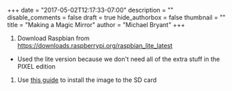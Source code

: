 +++
date = "2017-05-02T12:17:33-07:00"
description = ""
disable_comments = false
draft = true
hide_authorbox = false
thumbnail = ""
title = "Making a Magic Mirror"
author = "Michael Bryant"
+++

1. Download Raspbian from https://downloads.raspberrypi.org/raspbian_lite_latest
  - Used the lite version because we don't need all of the extra stuff in the PIXEL edition
1. Use [this guide](https://www.raspberrypi.org/documentation/installation/installing-images/README.md) to install the image to the SD card
